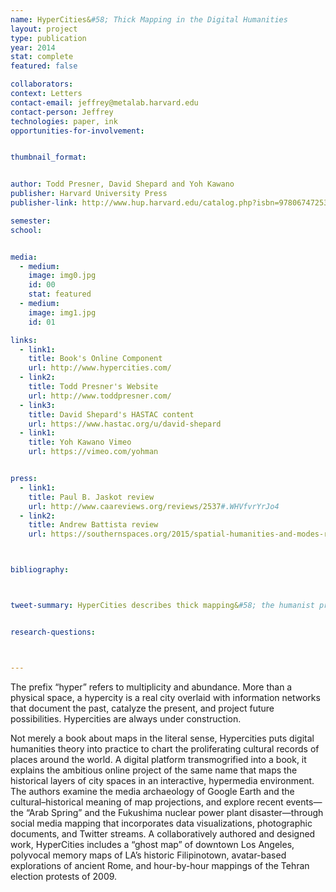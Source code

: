 ```yaml
---
name: HyperCities&#58; Thick Mapping in the Digital Humanities
layout: project
type: publication
year: 2014
stat: complete
featured: false

collaborators:
context: Letters
contact-email: jeffrey@metalab.harvard.edu
contact-person: Jeffrey
technologies: paper, ink
opportunities-for-involvement:


thumbnail_format:


author: Todd Presner, David Shepard and Yoh Kawano
publisher: Harvard University Press
publisher-link: http://www.hup.harvard.edu/catalog.php?isbn=9780674725348

semester:
school:


media:
  - medium:
    image: img0.jpg
    id: 00
    stat: featured
  - medium:
    image: img1.jpg
    id: 01

links:
  - link1: 
    title: Book's Online Component
    url: http://www.hypercities.com/
  - link2: 
    title: Todd Presner's Website
    url: http://www.toddpresner.com/
  - link3: 
    title: David Shepard's HASTAC content
    url: https://www.hastac.org/u/david-shepard	
  - link1: 
    title: Yoh Kawano Vimeo
    url: https://vimeo.com/yohman


press:
  - link1: 
    title: Paul B. Jaskot review
    url: http://www.caareviews.org/reviews/2537#.WHVfvrYrJo4
  - link2: 
    title: Andrew Battista review
    url: https://southernspaces.org/2015/spatial-humanities-and-modes-resistance-review-hypercities	



bibliography:



tweet-summary: HyperCities describes thick mapping&#58; the humanist project of participating and listening that transforms mapping into an ethical undertaking.


research-questions:



---
```


The prefix “hyper” refers to multiplicity and abundance. More than a physical space, a hypercity is a real city overlaid with information networks that document the past, catalyze the present, and project future possibilities. Hypercities are always under construction.

Not merely a book about maps in the literal sense, Hypercities puts digital humanities theory into practice to chart the proliferating cultural records of places around the world. A digital platform transmogrified into a book, it explains the ambitious online project of the same name that maps the historical layers of city spaces in an interactive, hypermedia environment. The authors examine the media archaeology of Google Earth and the cultural–historical meaning of map projections, and explore recent events—the “Arab Spring” and the Fukushima nuclear power plant disaster—through social media mapping that incorporates data visualizations, photographic documents, and Twitter streams. A collaboratively authored and designed work, HyperCities includes a “ghost map” of downtown Los Angeles, polyvocal memory maps of LA’s historic Filipinotown, avatar-based explorations of ancient Rome, and hour-by-hour mappings of the Tehran election protests of 2009.

